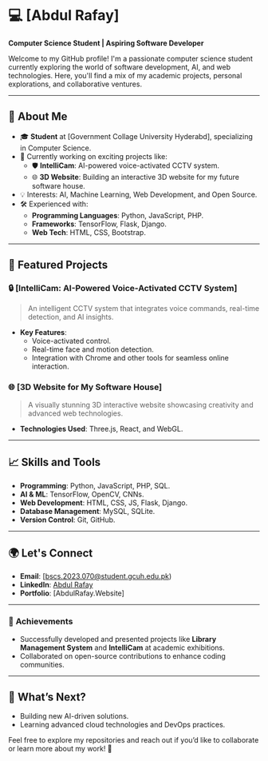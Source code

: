 # 💻 [Abdul Rafay]  
**Computer Science Student | Aspiring Software Developer**  

Welcome to my GitHub profile! I'm a passionate computer science student currently exploring the world of software development, AI, and web technologies. Here, you'll find a mix of my academic projects, personal explorations, and collaborative ventures.  

---

## 🌟 **About Me**  
- 🎓 **Student** at [Government Collage University Hyderabd], specializing in Computer Science.  
- 🚀 Currently working on exciting projects like:  
  - 🛡️ **IntelliCam**: AI-powered voice-activated CCTV system.  
  - 🌐 **3D Website**: Building an interactive 3D website for my future software house.  
- 💡 Interests: AI, Machine Learning, Web Development, and Open Source.  
- 🛠️ Experienced with:  
  - **Programming Languages**: Python, JavaScript, PHP.  
  - **Frameworks**: TensorFlow, Flask, Django.  
  - **Web Tech**: HTML, CSS, Bootstrap.  

---

## 📂 **Featured Projects**  

### 🔒 [IntelliCam: AI-Powered Voice-Activated CCTV System]
> An intelligent CCTV system that integrates voice commands, real-time detection, and AI insights.  
- **Key Features**:  
  - Voice-activated control.  
  - Real-time face and motion detection.  
  - Integration with Chrome and other tools for seamless online interaction.  

### 🌐 [3D Website for My Software House]  
> A visually stunning 3D interactive website showcasing creativity and advanced web technologies.  
- **Technologies Used**: Three.js, React, and WebGL.  

---

## 📈 **Skills and Tools**  
- **Programming**: Python, JavaScript, PHP, SQL.  
- **AI & ML**: TensorFlow, OpenCV, CNNs.  
- **Web Development**: HTML, CSS, JS, Flask, Django.  
- **Database Management**: MySQL, SQLite.  
- **Version Control**: Git, GitHub.  

---

## 🌍 **Let's Connect**  
- **Email**: [bscs.2023.070@student.gcuh.edu.pk)  
- **LinkedIn**: [Abdul Rafay]((https://www.linkedin.com/in/abdul-rafay-968b90331/))  
- **Portfolio**: [AbdulRafay.Website]  

---

### 📜 **Achievements**  
- Successfully developed and presented projects like **Library Management System** and **IntelliCam** at academic exhibitions.  
- Collaborated on open-source contributions to enhance coding communities.  

---

## 📅 **What’s Next?**  
- Building new AI-driven solutions.  
- Learning advanced cloud technologies and DevOps practices.  

Feel free to explore my repositories and reach out if you’d like to collaborate or learn more about my work! 🚀  
